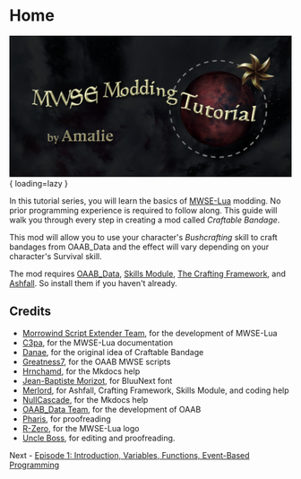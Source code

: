# Home

![MWSE Modding Tutorial by Amalie](assets/social-preview.png){ loading=lazy }

In this tutorial series, you will learn the basics of [MWSE-Lua](https://mwse.github.io/MWSE/) modding. No prior programming experience is required to follow along. This guide will walk you through every step in creating a mod called *Craftable Bandage*.

This mod will allow you to use your character's *Bushcrafting* skill to craft bandages from OAAB_Data and the effect will vary depending on your character's Survival skill.

The mod requires [OAAB_Data](https://www.nexusmods.com/morrowind/mods/49042), [Skills Module](https://www.nexusmods.com/morrowind/mods/46034), [The Crafting Framework](https://www.nexusmods.com/morrowind/mods/51009), and [Ashfall](https://www.nexusmods.com/morrowind/mods/49057). So install them if you haven't already.

## Credits

- [Morrowind Script Extender Team](https://mwse.github.io/MWSE/#authors), for the development of MWSE-Lua
- [C3pa](https://github.com/C3pa), for the MWSE-Lua documentation
- [Danae](https://www.nexusmods.com/morrowind/users/1233897), for the original idea of Craftable Bandage
- [Greatness7](https://github.com/Greatness7), for the OAAB MWSE scripts
- [Hrnchamd](https://github.com/Hrnchamd), for the Mkdocs help
- [Jean-Baptiste Morizot](http://cargocollective.com/jbmorizot/), for BluuNext font
- [Merlord](https://github.com/jhaakma), for Ashfall, Crafting Framework, Skills Module, and coding help
- [NullCascade](https://github.com/NullCascade), for the Mkdocs help
- [OAAB_Data Team](https://github.com/Of-Ash-And-Blight/OAAB-Data), for the development of OAAB
- [Pharis](https://github.com/PharisMods), for proofreading
- [R-Zero](https://github.com/Reizeron), for the MWSE-Lua logo
- [Uncle Boss](https://www.marxists.org/), for editing and proofreading.

Next - [Episode 1: Introduction, Variables, Functions, Event-Based Programming](https://amaliegay.github.io/mwse-modding-tutorial/1_introduction/)